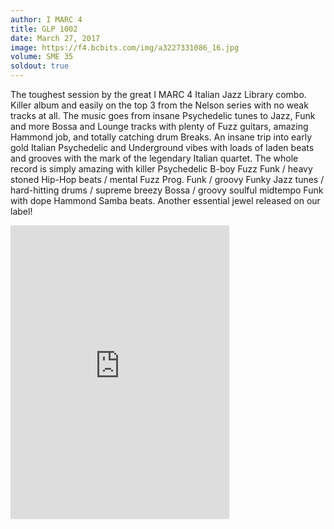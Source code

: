 ```yaml
---
author: I MARC 4
title: GLP 1002
date: March 27, 2017
image: https://f4.bcbits.com/img/a3227331086_16.jpg
volume: SME 35
soldout: true
---
```


The toughest session by the great I MARC 4 Italian Jazz Library combo. Killer album and easily on the top 3 from the Nelson series with no weak tracks at all. The music goes from insane Psychedelic tunes to Jazz, Funk and more Bossa and Lounge tracks with plenty of Fuzz guitars, amazing Hammond job, and totally catching drum Breaks. An insane trip into early gold Italian Psychedelic and Underground vibes with loads of laden beats and grooves with the mark of the legendary Italian quartet. The whole record is simply amazing with killer Psychedelic B-boy Fuzz Funk / heavy stoned Hip-Hop beats / mental Fuzz Prog. Funk / groovy Funky Jazz tunes / hard-hitting drums / supreme breezy Bossa / groovy soulful midtempo Funk with dope Hammond Samba beats. Another essential jewel released on our label!

<iframe style="border: 0; width: 350px; height: 470px;" src="https://bandcamp.com/EmbeddedPlayer/album=799293505/size=large/bgcol=ffffff/linkcol=0687f5/tracklist=false/transparent=true/" seamless><a href="http://sonormusiceditions.bandcamp.com/album/i-marc-4-g-l-p-1002">I MARC 4 - G.L.P. 1002 by I Marc 4</a></iframe>
